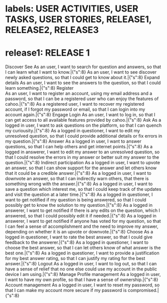 # labels: USER ACTIVITIES, USER TASKS, USER STORIES, RELEASE1, RELEASE2, RELEASE3
# release1: RELEASE 1
Discover
    See
        As an user, I want to search for question and answers, so that I can learn what I want to know.|{"s":8}
        As an user, I want to see discover newly asked questions, so that I could get to know about it.|{"s":8}
    Expand details
        As an user, I want to see the answers to the question, so that I could learn something.|{"s":8}
    Register    
        As an user, I want to register an account, using my email address and a password, so that I can be a registered user who can enjoy the features of cahoo.|{"s":8}
        As a registered user, I want to recover my registered account, if I forgot my password or email, so that I can login into my account again.|{"s":8}
Engage
    Login
        As an user, I want to log in, so that I can get access to all available features provided by cahoo.|{"s":8}
    Ask
        As a logged in user, I want to ask questions on the platform, so that I can quench my curiousity.|{"s":8}
        As a logged in questioner, I want to edit my unresolved question, so that I could provide additional details or fix errors in my question.|{"s":8}
    Answer
        As a logged in user, I want to answer questions, so that I can help others and get internet points.|{"s":8}
        As a logged in answerer, I want to edit my answer to an unresolved question, so that I could resolve the errors in my answer or better suit my answer to the question.|{"s":8}
    Indirect participation
        As a logged in user, I want to upvote an answer, so that I can show support for the answer and let others know that it could be a credible answer.|{"s":8}
        As a logged in user, I want to downvote an answer, so that I can indirectly warn others, that there is something wrong with the answer.|{"s":8}
        As a logged in user, I want to save a question which interest me, so that I could keep track of the updates and visit the question at a later time.|{"s":8}
        As a logged in questioner, I want to get notified if my question is being answered, so that I could possibly get to know the solution to my question.|{"s":8}
        As a logged in answerer, I want to get notified if there is any edits on the question, which I answered, so that I could possibly edit it if needed.|{"s":8}
        As a logged in answerer, I want to get notified if anyone has voted for my question, so that I can feel a sense of accomplishment and the need to improve my answer, depending on whether it is an upvote or downvote.|{"s":8}
    Choose
        As a logged in questioner, I want to rate the best answer, so that I could give feedback to the answerer.|{"s":8}
        As a logged in questioner, I want to choose the best answer, so that I can let others know of what answer is the best one.|{"s":8}
        As a logged in questioner, I want to provide a justification for my best answer rating, so that I can justify my rating for the best answer.|{"s":8}
    Logout
        As a logged in user, I want to log out, so that I can have a sense of relief that no one else could use my account in the public device I am using.|{"s":8}
Manage
    Profile management
        As a logged in user, I want to have my own profile, so that I have a sense of ownership.|{"s":8}
    Account management
        As a logged in user, I want to reset my password, so that I can make my account more secure if my password is compromised.|{"s":8}

